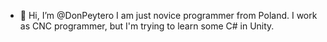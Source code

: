 - 👋 Hi, I’m @DonPeytero
I am just novice programmer from Poland. I work as CNC programmer, but I'm trying to learn some C# in Unity.

<!---
DonPeytero/DonPeytero is a ✨ special ✨ repository because its `README.md` (this file) appears on your GitHub profile.
You can click the Preview link to take a look at your changes.
--->
